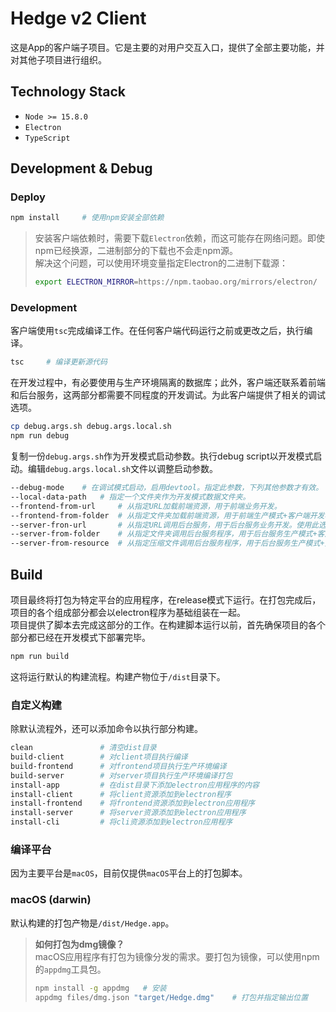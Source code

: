 # Hedge v2 Client
这是App的客户端子项目。它是主要的对用户交互入口，提供了全部主要功能，并对其他子项目进行组织。

## Technology Stack
* `Node >= 15.8.0`
* `Electron`
* `TypeScript`

## Development & Debug
### Deploy
```sh
npm install     # 使用npm安装全部依赖
```

> 安装客户端依赖时，需要下载`Electron`依赖，而这可能存在网络问题。即使npm已经换源，二进制部分的下载也不会走npm源。  
> 解决这个问题，可以使用环境变量指定Electron的二进制下载源：
> ```sh
> export ELECTRON_MIRROR=https://npm.taobao.org/mirrors/electron/
> ```

### Development
客户端使用`tsc`完成编译工作。在任何客户端代码运行之前或更改之后，执行编译。
```sh
tsc     # 编译更新源代码
```
在开发过程中，有必要使用与生产环境隔离的数据库；此外，客户端还联系着前端和后台服务，这两部分都需要不同程度的开发调试。为此客户端提供了相关的调试选项。  
```sh
cp debug.args.sh debug.args.local.sh
npm run debug
```
复制一份`debug.args.sh`作为开发模式启动参数。执行debug script以开发模式启动。编辑`debug.args.local.sh`文件以调整启动参数。
```sh
--debug-mode    # 在调试模式启动，启用devtool。指定此参数，下列其他参数才有效。
--local-data-path   # 指定一个文件夹作为开发模式数据文件夹。
--frontend-from-url     # 从指定URL加载前端资源，用于前端业务开发。
--frontend-from-folder  # 从指定文件夹加载前端资源，用于前端生产模式+客户端开发模式。
--server-fron-url       # 从指定URL调用后台服务，用于后台服务业务开发。使用此选项时后台服务启动管理功能被禁用。
--server-from-folder    # 从指定文件夹调用后台服务程序，用于后台服务生产模式+客户端开发模式。使用此选项时资源管理功能被禁用。
--server-from-resource  # 从指定压缩文件调用后台服务程序，用于后台服务生产模式+资源管理功能调试。
```

## Build
项目最终将打包为特定平台的应用程序，在release模式下运行。在打包完成后，项目的各个组成部分都会以electron程序为基础组装在一起。  
项目提供了脚本去完成这部分的工作。在构建脚本运行以前，首先确保项目的各个部分都已经在开发模式下部署完毕。
```sh
npm run build
```
这将运行默认的构建流程。构建产物位于`/dist`目录下。
### 自定义构建
除默认流程外，还可以添加命令以执行部分构建。
```sh
clean               # 清空dist目录
build-client        # 对client项目执行编译
build-frontend      # 对frontend项目执行生产环境编译
build-server        # 对server项目执行生产环境编译打包
install-app         # 在dist目录下添加electron应用程序的内容
install-client      # 将client资源添加到electron程序
install-frontend    # 将frontend资源添加到electron应用程序
install-server      # 将server资源添加到electron应用程序
install-cli         # 将cli资源添加到electron应用程序
```
### 编译平台
因为主要平台是`macOS`，目前仅提供`macOS`平台上的打包脚本。
### macOS (darwin)
默认构建的打包产物是`/dist/Hedge.app`。

> **如何打包为dmg镜像？**  
> macOS应用程序有打包为镜像分发的需求。要打包为镜像，可以使用npm的`appdmg`工具包。
> ```bash
> npm install -g appdmg   # 安装
> appdmg files/dmg.json "target/Hedge.dmg"    # 打包并指定输出位置
> ```
